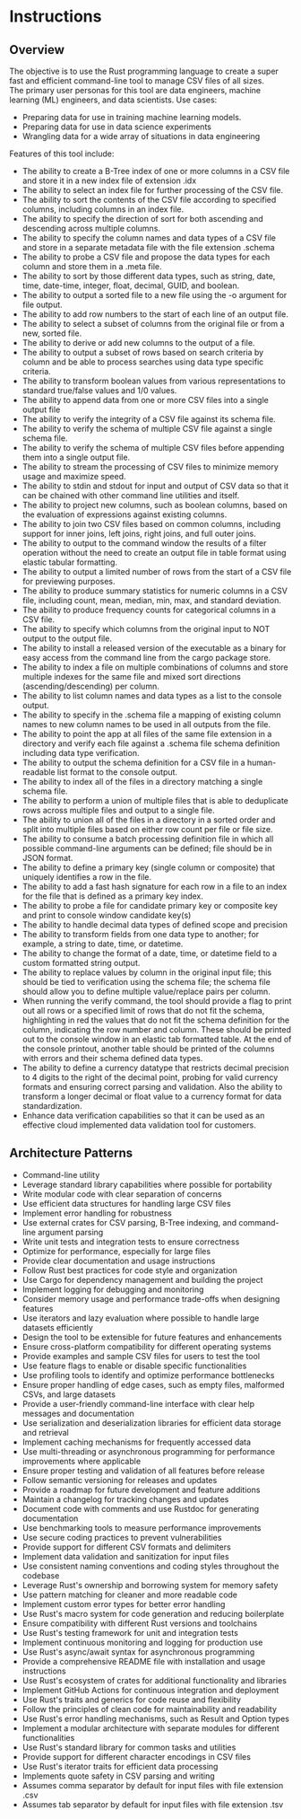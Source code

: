 # Instructions

## Overview

The objective is to use the Rust programming language to create a super fast and efficient command-line tool to manage CSV files of all sizes.  
The primary user personas for this tool are data engineers, machine learning (ML) engineers, and data scientists.
Use cases:
- Preparing data for use in training machine learning models.
- Preparing data for use in data science experiments
- Wrangling data for a wide array of situations in data engineering

Features of this tool include:
- The ability to create a B-Tree index of one or more columns in a CSV file and store it in a new index file of extension .idx
- The ability to select an index file for further processing of the CSV file.
- The ability to sort the contents of the CSV file according to specified columns, including columns in an index file.
- The ability to specify the direction of sort for both ascending and descending across multiple columns.
- The ability to specify the column names and data types of a CSV file and store in a separate metadata file with the file extension .schema
- The ability to probe a CSV file and propose the data types for each column and store them in a .meta file.
- The ability to sort by those different data types, such as string, date, time, date-time, integer, float, decimal, GUID, and boolean.
- The ability to output a sorted file to a new file using the -o argument for file output.
- The ability to add row numbers to the start of each line of an output file.
- The ability to select a subset of columns from the original file or from a new, sorted file.
- The ability to derive or add new columns to the output of a file.
- The ability to output a subset of rows based on search criteria by column and be able to process searches using data type specific criteria.
- The ability to transform boolean values from various representations to standard true/false values and 1/0 values.
- The ability to append data from one or more CSV files into a single output file
- The ability to verify the integrity of a CSV file against its schema file.
- The ability to verify the schema of multiple CSV file against a single schema file.
- The ability to verify the schema of multiple CSV files before appending them into a single output file.
- The ability to stream the processing of CSV files to minimize memory usage and maximize speed.
- The ability to stdin and stdout for input and output of CSV data so that it can be chained with other command line utilities and itself.
- The ability to project new columns, such as boolean columns, based on the evaluation of expressions against existing columns.
- The ability to join two CSV files based on common columns, including support for inner joins, left joins, right joins, and full outer joins.
- The ability to output to the command window the results of a filter operation without the need to create an output file in table format using elastic tabular formatting.
- The ability to output a limited number of rows from the start of a CSV file for previewing purposes.
- The ability to produce summary statistics for numeric columns in a CSV file, including count, mean, median, min, max, and standard deviation.
- The ability to produce frequency counts for categorical columns in a CSV file.
- The ability to specify which columns from the original input to NOT output to the output file.
- The ability to install a released version of the executable as a binary for easy access from the command line from the cargo package store.
- The ability to index a file on multiple combinations of columns and store multiple indexes for the same file and mixed sort directions (ascending/descending) per column.
- The ability to list column names and data types as a list to the console output.
- The ability to specify in the .schema file a mapping of existing column names to new column names to be used in all outputs from the file.
- The ability to point the app at all files of the same file extension in a directory and verify each file against a .schema file schema definition including data type verification.
- The ability to output the schema definition for a CSV file in a human-readable list format to the console output.
- The ability to index all of the files in a directory matching a single schema file.
- The ability to perform a union of multiple files that is able to deduplicate rows across multiple files and output to a single file.
- The ability to union all of the files in a directory in a sorted order and split into multiple files based on either row count per file or file size.
- The ability to consume a batch processing definition file in which all possible command-line arguments can be defined; file should be in JSON format.
- The ability to define a primary key (single column or composite) that uniquely identifies a row in the file. 
- The ability to add a fast hash signature for each row in a file to an index for the file that is defined as a primary key index. 
- The ability to probe a file for candidate primary key or composite key and print to console window candidate key(s)
- The ability to handle decimal data types of defined scope and precision
- The ability to transform fields from one data type to another; for example, a string to date, time, or datetime.
- The ability to change the format of a date, time, or datetime field to a custom formatted string output.
- The ability to replace values by column in the original input file; this should be tied to verification using the schema file; the schema file should allow you to define multiple value/replace pairs per column.
- When running the verify command, the tool should provide a flag to print out all rows or a specified limit of rows that do not fit the schema, highlighting in red the values that do not fit the schema definition for the column, indicating the row number and column.  These should be printed out to the console window in an elastic tab formatted table.  At the end of the console printout, another table should be printed of the columns with errors and their schema defined data types.
- The ability to define a currency datatype that restricts decimal precision to 4 digits to the right of the decimal point, probing for valid currency formats and ensuring correct parsing and validation.  Also the ability to transform a longer decimal or float value to a currency format for data standardization.
- Enhance data verification capabilities so that it can be used as an effective cloud implemented data validation tool for customers.

## Architecture Patterns

- Command-line utility
- Leverage standard library capabilities where possible for portability
- Write modular code with clear separation of concerns
- Use efficient data structures for handling large CSV files
- Implement error handling for robustness
- Use external crates for CSV parsing, B-Tree indexing, and command-line argument parsing
- Write unit tests and integration tests to ensure correctness
- Optimize for performance, especially for large files
- Provide clear documentation and usage instructions
- Follow Rust best practices for code style and organization
- Use Cargo for dependency management and building the project
- Implement logging for debugging and monitoring
- Consider memory usage and performance trade-offs when designing features
- Use iterators and lazy evaluation where possible to handle large datasets efficiently
- Design the tool to be extensible for future features and enhancements
- Ensure cross-platform compatibility for different operating systems
- Provide examples and sample CSV files for users to test the tool
- Use feature flags to enable or disable specific functionalities
- Use profiling tools to identify and optimize performance bottlenecks
- Ensure proper handling of edge cases, such as empty files, malformed CSVs, and large datasets
- Provide a user-friendly command-line interface with clear help messages and documentation
- Use serialization and deserialization libraries for efficient data storage and retrieval
- Implement caching mechanisms for frequently accessed data
- Use multi-threading or asynchronous programming for performance improvements where applicable
- Ensure proper testing and validation of all features before release
- Follow semantic versioning for releases and updates
- Provide a roadmap for future development and feature additions
- Maintain a changelog for tracking changes and updates
- Document code with comments and use Rustdoc for generating documentation
- Use benchmarking tools to measure performance improvements
- Use secure coding practices to prevent vulnerabilities
- Provide support for different CSV formats and delimiters
- Implement data validation and sanitization for input files
- Use consistent naming conventions and coding styles throughout the codebase
- Leverage Rust's ownership and borrowing system for memory safety
- Use pattern matching for cleaner and more readable code
- Implement custom error types for better error handling
- Use Rust's macro system for code generation and reducing boilerplate
- Ensure compatibility with different Rust versions and toolchains
- Use Rust's testing framework for unit and integration tests
- Implement continuous monitoring and logging for production use
- Use Rust's async/await syntax for asynchronous programming
- Provide a comprehensive README file with installation and usage instructions
- Use Rust's ecosystem of crates for additional functionality and libraries
- Implement GitHub Actions for continuous integration and deployment
- Use Rust's traits and generics for code reuse and flexibility
- Follow the principles of clean code for maintainability and readability
- Use Rust's error handling mechanisms, such as Result and Option types
- Implement a modular architecture with separate modules for different functionalities
- Use Rust's standard library for common tasks and utilities
- Provide support for different character encodings in CSV files
- Use Rust's iterator traits for efficient data processing
- Implements quote safety in CSV parsing and writing
- Assumes comma separator by default for input files with file extension .csv
- Assumes tab separator by default for input files with file extension .tsv
